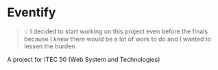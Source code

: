 # Eventify

> 💡 I decided to start working on this project even before the finals because I knew there would be a lot of work to do and I wanted to lessen the burden.

A project for ITEC 50 (Web System and Technologies)
